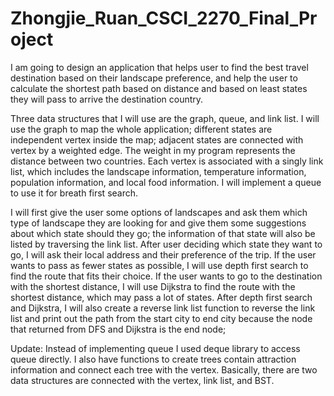 # Zhongjie_Ruan_CSCI_2270_Final_Project

I am going to design an application that helps user to find the best travel destination based on their landscape preference, and help the user to calculate the shortest path based on distance and based on least states they will pass to arrive the destination country. 

Three data structures that I will use are the graph, queue, and link list. I will use the graph to map the whole application; different states are independent vertex inside the map; adjacent states are connected with vertex by a weighted edge. The weight in my program represents the distance between two countries. Each vertex is associated with a singly link list, which includes the landscape information, temperature information, population information, and local food information. I will implement a queue to use it for breath first search.

I will first give the user some options of landscapes and ask them which type of landscape they are looking for and give them some suggestions about which state should they go; the information of that state will also be listed by traversing the link list. After user deciding which state they want to go, I will ask their local address and their preference of the trip. If the user wants to pass as fewer states as possible, I will use depth first search to find the route that fits their choice. If the user wants to go to the destination with the shortest distance, I will use Dijkstra to find the route with the shortest distance, which may pass a lot of states. After depth first search and Dijkstra, I will also create a reverse link list function to reverse the link list and print out the path from the start city to end city because the node that returned from DFS and Dijkstra is the end node;

Update:
Instead of implementing queue I used deque library to access queue directly. I also have functions to create trees contain attraction information and connect each tree with the vertex. Basically, there are two data structures are connected with the vertex, link list, and BST.
